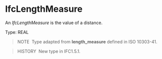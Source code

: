 IfcLengthMeasure
================

An _IfcLengthMeasure_ is the value of a distance.

Type: REAL

> NOTE&nbsp; Type adapted from **length_measure** defined in ISO 10303-41.

> HISTORY&nbsp; New type in IFC1.5.1.
